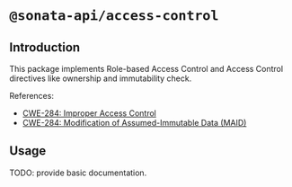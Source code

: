 # `@sonata-api/access-control`

## Introduction

This package implements Role-based Access Control and Access Control directives like ownership and immutability check.

References:

- [CWE-284: Improper Access Control](https://cwe.mitre.org/data/definitions/284.html)
- [CWE-284: Modification of Assumed-Immutable Data (MAID)](https://cwe.mitre.org/data/definitions/471.html )

## Usage

TODO: provide basic documentation.
